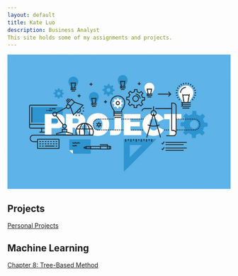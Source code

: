 ```yaml
---
layout: default
title: Kate Luo 
description: Business Analyst
This site holds some of my assignments and projects. 
---
```



![ ](project.jpg)
## Projects

[Personal Projects](/code/index.md)


## Machine Learning
[Chapter 8: Tree-Based Method](/Group_Project/index.md)
